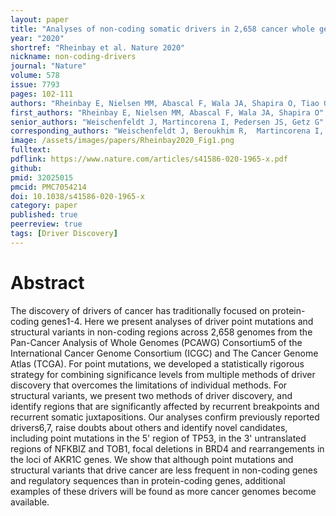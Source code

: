 ```yaml
---
layout: paper
title: "Analyses of non-coding somatic drivers in 2,658 cancer whole genomes"
year: "2020"
shortref: "Rheinbay et al. Nature 2020"
nickname: non-coding-drivers
journal: "Nature"
volume: 578
issue: 7793
pages: 102-111
authors: "Rheinbay E, Nielsen MM, Abascal F, Wala JA, Shapira O, Tiao G, Hornshøj H, Hess JM, Juul RI, Lin Z, Feuerbach L, Sabarinathan R, Madsen T, Kim J, Mularoni L, Shuai S, Lanzós A, Herrmann C, Maruvka YE, Shen C, Amin SB, Bandopadhayay P, Bertl J, Boroevich KA, Busanovich J, Carlevaro-Fita J, Chakravarty D, Chan CWY, Craft D, Dhingra P, Diamanti K, Fonseca NA, Gonzalez-Perez A, Guo Q, Hamilton MP, Haradhvala NJ, Hong C, Isaev K, Johnson TA, Juul M, Kahles A, Kahraman A, Kim Y, Komorowski J, Kumar K, Kumar S, Lee D, Lehmann KV, Li Y, Liu EM, Lochovsky L, Park K, Pich O, Roberts ND, Saksena G, Schumacher SE, Sidiropoulos N, Sieverling L, Sinnott-Armstrong N, Stewart C, Tamborero D, Tubio JMC, Umer HM, Uusküla-Reimand L, Wadelius C, Wadi L, Yao X, Zhang CZ, Zhang J, Haber JE, Hobolth A, Imielinski M, Kellis M, Lawrence MS, von Mering C, Nakagawa H, Raphael BJ, Rubin MA, Sander C, Stein LD, Stuart JM, Tsunoda T, Wheeler DA, Johnson R, Reimand J, Gerstein M, Khurana E, Campbell PJ, López-Bigas N; PCAWG Drivers and Functional Interpretation Working Group; PCAWG Structural Variation Working Group, Weischenfeldt J, Beroukhim R, Martincorena I, Pedersen JS, Getz G; PCAWG Consortium"
first_authors: "Rheinbay E, Nielsen MM, Abascal F, Wala JA, Shapira O"
senior_authors: "Weischenfeldt J, Martincorena I, Pedersen JS, Getz G"
corresponding_authors: "Weischenfeldt J, Beroukhim R,  Martincorena I, Pedersen JS, Getz G"
image: /assets/images/papers/Rheinbay2020_Fig1.png
fulltext:
pdflink: https://www.nature.com/articles/s41586-020-1965-x.pdf
github:
pmid: 32025015
pmcid: PMC7054214 
doi: 10.1038/s41586-020-1965-x
category: paper
published: true
peerreview: true
tags: [Driver Discovery]
---
```


# Abstract

The discovery of drivers of cancer has traditionally focused on protein-coding genes1-4. Here we present analyses of driver point mutations and structural variants in non-coding regions across 2,658 genomes from the Pan-Cancer Analysis of Whole Genomes (PCAWG) Consortium5 of the International Cancer Genome Consortium (ICGC) and The Cancer Genome Atlas (TCGA). For point mutations, we developed a statistically rigorous strategy for combining significance levels from multiple methods of driver discovery that overcomes the limitations of individual methods. For structural variants, we present two methods of driver discovery, and identify regions that are significantly affected by recurrent breakpoints and recurrent somatic juxtapositions. Our analyses confirm previously reported drivers6,7, raise doubts about others and identify novel candidates, including point mutations in the 5' region of TP53, in the 3' untranslated regions of NFKBIZ and TOB1, focal deletions in BRD4 and rearrangements in the loci of AKR1C genes. We show that although point mutations and structural variants that drive cancer are less frequent in non-coding genes and regulatory sequences than in protein-coding genes, additional examples of these drivers will be found as more cancer genomes become available.



